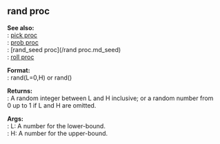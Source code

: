 ## rand proc    
**See also:**    
:   [pick proc](/proc/pick)    
:   [prob proc](/proc/prob)    
:   [rand_seed proc](/rand proc.md_seed)    
:   [roll proc](/proc/roll)    
<!-- -->    
**Format:**    
:   rand(L=0,H) or rand()    
<!-- -->    
**Returns:**    
:   A random integer between L and H inclusive; or a random number from    
    0 up to 1 if L and H are omitted.    
<!-- -->    
**Args:**    
:   L: A number for the lower-bound.    
:   H: A number for the upper-bound.  